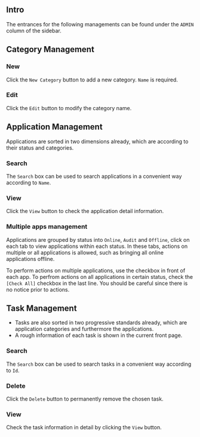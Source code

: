 ## Intro

The entrances for the following managements can be found  under the `ADMIN` column of the sidebar.

## Category Management

### New

Click the `New Category` button to add a new category. `Name` is required.

### Edit

Click the `Edit` button to modify the category name.

## Application Management

Applications are sorted in two dimensions already, which are according to their status and categories.

### Search

The `Search` box can be used to search applications in a convenient way according to `Name`.

### View

Click the `View` button to check the application detail information.

### Multiple apps management

Applications are grouped by status into `Online`, `Audit` and `Offline`, click on each tab to view applications within each status. In these tabs, actions on multiple or all applications is allowed, such as bringing all online applications offline.

To perform actions on multiple applications, use the checkbox in front of each app. To perfrom actions on all applications in certain status, check the `[Check All]` checkbox in the last line. You should be careful since there is no notice prior to actions.

## Task Management

- Tasks are also sorted in two progressive standards already, which are application categories and furthermore the applications.
- A rough information of each task is shown in the current front page.

### Search

The `Search` box can be used to search tasks in a convenient way according to `Id`.

### Delete

Click the `Delete` button to permanently remove the chosen task.

### View

Check the task information in detail by clicking the `View` button.
